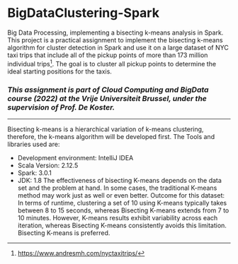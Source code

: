 # BigDataClustering-Spark
Big Data Processing, implementing a bisecting k-means analysis in Spark.
This project is a practical assignment to implement the bisecting k-means algorithm for cluster detection in Spark and use it on a large dataset of NYC taxi trips that include all of the pickup points of more than 173 million individual trips[^1]. The goal is to cluster all pickup points to determine the ideal starting positions for the taxis.

### _This assignment is part of Cloud Computing and BigData course (2022) at the Vrije Universiteit Brussel, under the supervision of Prof. De Koster._
---
Bisecting k-means is a hierarchical variation of k-means clustering, therefore, the k-means algorithm will be developed first. The Tools and libraries used are:
- Development environment: IntelliJ IDEA
- Scala Version: 2.12.5
- Spark: 3.0.1
- JDK: 1.8
The effectiveness of bisecting K-means depends on the data set and the problem at hand. In some cases, the traditional K-means method may work just as well or even better.
Outcome for this dataset:
In terms of runtime, clustering a set of 10 using K-means typically takes between 8 to 15 seconds, whereas Bisecting K-means extends from 7 to 10 minutes. However, K-means results exhibit variability across each iteration, whereas Bisecting K-means consistently avoids this limitation. Bisecting K-means is preferred.

[^1]: https://www.andresmh.com/nyctaxitrips/
